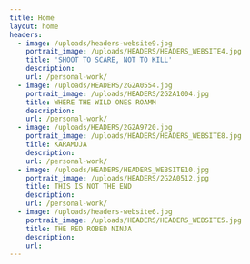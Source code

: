 ```yaml
---
title: Home
layout: home
headers:
  - image: /uploads/headers-website9.jpg
    portrait_image: /uploads/HEADERS/HEADERS_WEBSITE4.jpg
    title: 'SHOOT TO SCARE, NOT TO KILL'
    description:
    url: /personal-work/
  - image: /uploads/HEADERS/2G2A0554.jpg
    portrait_image: /uploads/HEADERS/2G2A1004.jpg
    title: WHERE THE WILD ONES ROAMM
    description:
    url: /personal-work/
  - image: /uploads/HEADERS/2G2A9720.jpg
    portrait_image: /uploads/HEADERS/HEADERS_WEBSITE8.jpg
    title: KARAMOJA
    description:
    url: /personal-work/
  - image: /uploads/HEADERS/HEADERS_WEBSITE10.jpg
    portrait_image: /uploads/HEADERS/2G2A0512.jpg
    title: THIS IS NOT THE END
    description:
    url: /personal-work/
  - image: /uploads/headers-website6.jpg
    portrait_image: /uploads/HEADERS/HEADERS_WEBSITE5.jpg
    title: THE RED ROBED NINJA
    description:
    url:
---
```



